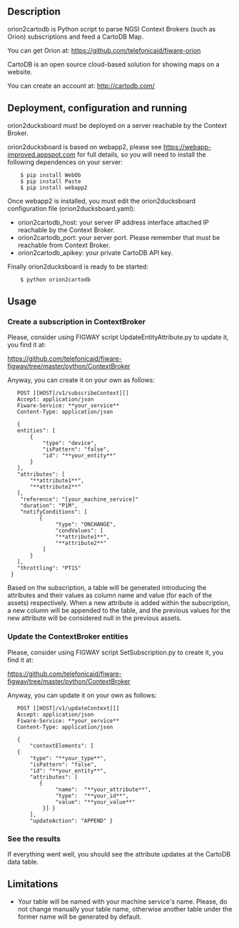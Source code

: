 Description
-----------

orion2cartodb is Python script to parse NGSI Context Brokers (such as Orion) subscriptions and feed a
CartoDB Map.

You can get Orion at: https://github.com/telefonicaid/fiware-orion

CartoDB is an open source cloud-based solution for showing maps on a website.

You can create an account at: http://cartodb.com/

Deployment, configuration and running
-----

orion2ducksboard must be deployed on a server reachable by the Context Broker.

orion2ducksboard is based on webapp2, please see https://webapp-improved.appspot.com for full details, so you will need to install the following dependences on your server:

```
    $ pip install WebOb
    $ pip install Paste
    $ pip install webapp2
```

Once webapp2 is installed, you must edit the orion2ducksboard configuration file (orion2ducksboard.yaml): 

-   orion2cartodb_host: your server IP address interface attached IP reachable by the Context Broker.
-   orion2cartodb_port: your server port. Please remember that must be reachable from Context Broker.
-   orion2cartodb_apikey: your private CartoDB API key.

Finally orion2ducksboard is ready to be started:

```
    $ python orion2cartodb
```


Usage
-----


### Create a subscription in ContextBroker

Please, consider using FIGWAY script UpdateEntityAttribute.py to update it, you find it at:

https://github.com/telefonicaid/fiware-figway/tree/master/python/ContextBroker

Anyway, you can create it on your own as follows:


       POST [[HOST]/v1/subscribeContext][]
       Accept: application/json
       Fiware-Service: **your_service**
       Content-Type: application/json
     
       {
       entities": [
           {
               "type": "device", 
               "isPattern": "false", 
               "id": "**your_entity**"
           }
       ],
       "attributes": [
           "**attribute1**",
           "**attribute2**"
       ],
        "reference": "[your_machine_service]"
        "duration": "P1M",
        "notifyConditions": [
              {
                   "type": "ONCHANGE",
                   "condValues": [
                   "**attribute1**",
                   "**attribute2**"
               ]
           }
       ],
       "throttling": "PT1S"
     }
     
    
Based on the subscription, a table will be generated introducing the attributes and their values as column name and value (for each of the assets) respectively. When a new attribute is added within the subscription, a new column will be appended to the table, and the previous values for the new attribute will be considered null in the previous assets.



### Update the ContextBroker entities

Please, consider using FIGWAY script SetSubscription.py to create it, you find it at:

https://github.com/telefonicaid/fiware-figway/tree/master/python/ContextBroker

Anyway, you can update it on your own as follows:


       POST [[HOST]/v1/updateContext][]
       Accept: application/json
       Fiware-Service: **your_service**
       Content-Type: application/json
     
       {
           "contextElements": [ 
       {
           "type": "**your_type**", 
           "isPattern": "false", 
           "id": "**your_entity**", 
           "attributes": [
              {
                   "name":  "**your_attribute**", 
                   "type":  "**your_id**", 
                   "value": "**your_value**"
               }] }
           ],
           "updateAction": "APPEND" }



### See the results

If everything went well, you should see the attribute updates at the CartoDB data table.


Limitations
-----------

-	Your table will be named with your machine service's name. Please, do not change manually your table name, otherwise another table under the former name will be generated by default. 




